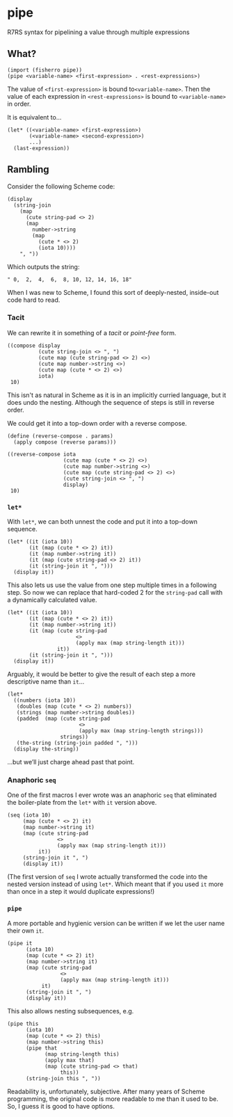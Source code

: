 # pipe

R7RS syntax for pipelining a value through multiple expressions

## What?

    (import (fisherro pipe))
    (pipe <variable-name> <first-expression> . <rest-expressions>)

The value of `<first-expression>` is bound to`<variable-name>`. Then the value of each expression in `<rest-expressions>` is bound to `<variable-name>` in order.

It is equivalent to...

    (let* ((<variable-name> <first-expression>)
           (<variable-name> <second-expression>)
           ...)
      (last-expression))

## Rambling

Consider the following Scheme code:

    (display
      (string-join 
        (map
          (cute string-pad <> 2)
          (map
            number->string
            (map
              (cute * <> 2)
              (iota 10))))
        ", "))

Which outputs the string:

    " 0,  2,  4,  6,  8, 10, 12, 14, 16, 18"

When I was new to Scheme, I found this sort of deeply-nested, inside-out code hard to read.

### Tacit

We can rewrite it in something of a _tacit_ or _point-free_ form.

    ((compose display
              (cute string-join <> ", ")
              (cute map (cute string-pad <> 2) <>)
              (cute map number->string <>)
              (cute map (cute * <> 2) <>)
              iota)
     10)

This isn't as natural in Scheme as it is in an implicitly curried language, but it does undo the nesting. Although the sequence of steps is still in reverse order.

We could get it into a top-down order with a reverse compose.

    (define (reverse-compose . params)
      (apply compose (reverse params)))

    ((reverse-compose iota
                      (cute map (cute * <> 2) <>)
                      (cute map number->string <>)
                      (cute map (cute string-pad <> 2) <>)
                      (cute string-join <> ", ")
                      display)
     10)

### `let*`

With `let*`, we can both unnest the code and put it into a top-down sequence.

    (let* ((it (iota 10))
           (it (map (cute * <> 2) it))
           (it (map number->string it))
           (it (map (cute string-pad <> 2) it))
           (it (string-join it ", ")))
      (display it))


This also lets us use the value from one step multiple times in a following step. So now we can replace that hard-coded 2 for the `string-pad` call with a dynamically calculated value.

    (let* ((it (iota 10))
           (it (map (cute * <> 2) it))
           (it (map number->string it))
           (it (map (cute string-pad
                          <>
                          (apply max (map string-length it)))
                    it))
           (it (string-join it ", ")))
      (display it))

Arguably, it would be better to give the result of each step a more descriptive name than `it`...

    (let*
      ((numbers (iota 10))
       (doubles (map (cute * <> 2) numbers))
       (strings (map number->string doubles))
       (padded  (map (cute string-pad
                           <>
                           (apply max (map string-length strings)))
                     strings))
       (the-string (string-join padded ", ")))
      (display the-string))

...but we’ll just charge ahead past that point.

### Anaphoric `seq`

One of the first macros I ever wrote was an anaphoric `seq` that eliminated the boiler-plate from the `let*` with `it` version above.

    (seq (iota 10)
         (map (cute * <> 2) it)
         (map number->string it)
         (map (cute string-pad
                    <>
                    (apply max (map string-length it)))
              it))
         (string-join it ", ")
         (display it))

(The first version of `seq` I wrote actually transformed the code into the nested version instead of using `let*`. Which meant that if you used `it` more than once in a step it would duplicate expressions!)

### `pipe`

A more portable and hygienic version can be written if we let the user name their own `it`.

    (pipe it
          (iota 10)
          (map (cute * <> 2) it)
          (map number->string it)
          (map (cute string-pad
                     <>
                     (apply max (map string-length it)))
               it)
          (string-join it ", ")
          (display it))

This also allows nesting subsequences, e.g.

    (pipe this
          (iota 10)
          (map (cute * <> 2) this)
          (map number->string this)
          (pipe that
                (map string-length this)
                (apply max that)
                (map (cute string-pad <> that)
                     this))
          (string-join this ", "))

Readability is, unfortunately, subjective. After many years of Scheme programming, the original code is more readable to me than it used to be. So, I guess it is good to have options.
